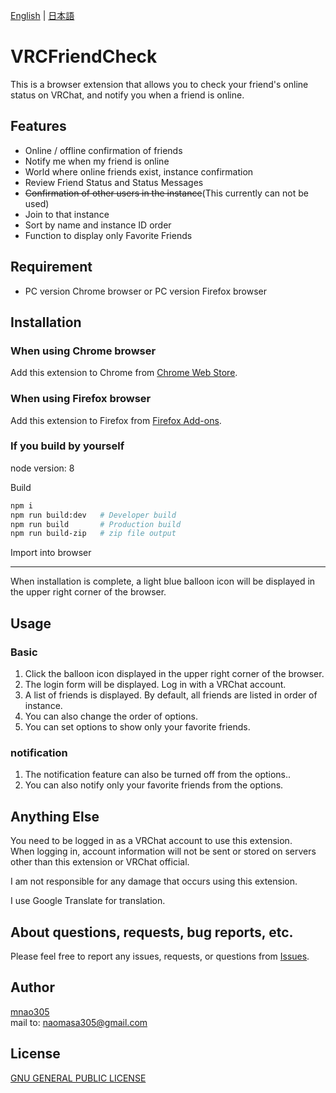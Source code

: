 [English](README.md) | [日本語](README.ja.md)

# VRCFriendCheck

This is a browser extension that allows you to check your friend's online status on VRChat, and notify you when a friend is online.

## Features

- Online / offline confirmation of friends
- Notify me when my friend is online
- World where online friends exist, instance confirmation
- Review Friend Status and Status Messages
- ~~Confirmation of other users in the instance~~(This currently can not be used)
- Join to that instance
- Sort by name and instance ID order
- Function to display only Favorite Friends

## Requirement

- PC version Chrome browser or PC version Firefox browser

## Installation
### When using Chrome browser
Add this extension to Chrome from  [Chrome Web Store](https://chrome.google.com/webstore/detail/vrcfriendcheck/fkhfmlkfiaafmoaobaofhldnlgapekhl).

### When using Firefox browser
Add this extension to Firefox from [Firefox Add-ons](https://addons.mozilla.org/ja/firefox/addon/vrcfriendcheck/).

### If you build by yourself
node version: 8

Build
```sh
npm i
npm run build:dev   # Developer build
npm run build       # Production build
npm run build-zip   # zip file output
```

Import into browser

---
When installation is complete, a light blue balloon icon will be displayed in the upper right corner of the browser.

## Usage

### Basic
1. Click the balloon icon displayed in the upper right corner of the browser.
2. The login form will be displayed. Log in with a VRChat account.
3. A list of friends is displayed. By default, all friends are listed in order of instance.
4. You can also change the order of options.
5. You can set options to show only your favorite friends.

### notification
1. The notification feature can also be turned off from the options..
2. You can also notify only your favorite friends from the options.

## Anything Else

You need to be logged in as a VRChat account to use this extension.  
When logging in, account information will not be sent or stored on servers other than this extension or VRChat official.

I am not responsible for any damage that occurs using this extension.

I use Google Translate for translation.

## About questions, requests, bug reports, etc.
Please feel free to report any issues, requests, or questions from [Issues](https://github.com/mnao305/VRCFriendCheck/issues).

## Author

[mnao305](https://twitter.com/mnao_305)  
mail to: naomasa305@gmail.com

## License

[GNU GENERAL PUBLIC LICENSE](LICENSE)
